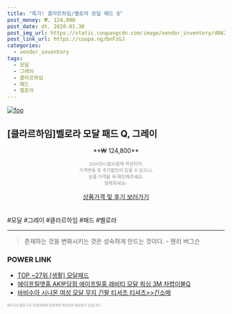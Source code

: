 ```yaml
--- 
title: "특가! 클라르하임/벨로라 모달 패드 Q" 
post_money: ₩. 124,800 
post_date: dt. 2020.01.30 
post_img_url: https://static.coupangcdn.com/image/vendor_inventory/d062/8417003e78a6bef9b6613b9e65cfcfffa0d90671485dd5c2bf8d5dae7ab1.jpg 
post_link_url: https://coupa.ng/bnFzGJ 
categories: 
  - vendor_inventory 
tags: 
  - 모달 
  - 그레이 
  - 클라르하임 
  - 패드 
  - 벨로라 
--- 
```

[![foo](https://static.coupangcdn.com/image/vendor_inventory/d062/8417003e78a6bef9b6613b9e65cfcfffa0d90671485dd5c2bf8d5dae7ab1.jpg)](https://coupa.ng/bnFzGJ) 

## [클라르하임]벨로라 모달 패드 Q, 그레이 
<p style="text-align: center;">**₩ 124,800**</p> 
<p style="text-align: center;"><span style="color: #898c8f; font-family: Georgia,Times,serif; font-size: 0.75em;">2020년01월30일에 작성되어, <br>가격변동 및 추가할인이 있을 수 있으니,<br> 상품 가격을 꼭!확인해주세요.<br>행복하세요~</span> 
</p>	 
<div markdown="0" style="text-align: center;"><a href="https://coupa.ng/bnFzGJ" class="btn btn--success">상품가격 및 후기 보러가기</a></div> 
<br><br> 
  #모달 #그레이 #클라르하임 #패드 #벨로라 
<hr> 

> 존재하는 것을 변화시키는 것은 성숙하게 만드는 것이다. - 헨리 버그슨 


### POWER LINK

* <a href="https://blog.naver.com/an0733/221789605062" target="_blank"> TOP ~27위 [생활] 모달패드</a>
* <a href="https://blog.naver.com/santokki14/221776892474" target="_blank">에이프릴앳홈 AK분당점 에이프릴홈 래비티 모달 워싱 3M 차렵이불Q</a>
* <a href="https://blog.naver.com/fasyy4321/221777048280" target="_blank">바비수아 시나몬 여성 모달 무지 긴팔 티셔츠 티셔츠>>긴소매</a>

<span style="color: #898c8f; font-family: Georgia,Times,serif; font-size: 0.55em;">파트너스활동으로 작성자에게 일정액의 커미션이 제공될수 있습니다.</span> 

